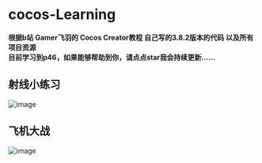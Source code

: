# cocos-Learning
**根据b站 Gamer飞羽的 Cocos Creator教程 自己写的3.8.2版本的代码 以及所有项目资源**  
**目前学习到p46，如果能够帮助到你，请点点star我会持续更新......**  

## 射线小练习
![image](https://github.com/RRRuby1225/cocos-Learning/assets/166969407/979f187e-6efc-4b92-a947-06402dacc136)

## 飞机大战
![image](https://github.com/RRRuby1225/cocos-Learning/assets/166969407/c12dd61f-8987-43a7-8e14-a3a4cdd680fd)
